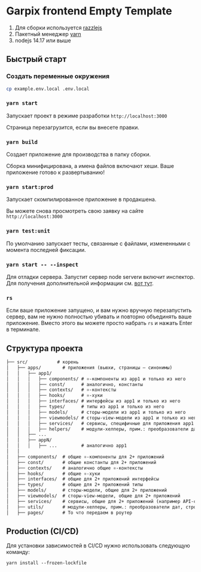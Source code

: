 # Garpix frontend Empty Template

1. Для сборки используется [razzlejs](https://razzlejs.org/)
2. Пакетный менеджер [yarn](https://yarnpkg.com/)
3. nodejs 14.17 или выше

## Быстрый старт

### Создать переменные окружения

```bash
cp example.env.local .env.local
```

### `yarn start`

Запускает проект в режиме разработки `http://localhost:3000`

Страница перезагрузится, если вы внесете правки.

### `yarn build`

Создает приложение для производства в папку сборки.

Сборка минифицирована, а имена файлов включают хеши.
Ваше приложение готово к развертыванию!

### `yarn start:prod`

Запускает скомпилированное приложение в продакшена.

Вы можете снова просмотреть свою заявку на сайте `http://localhost:3000`

### `yarn test:unit`

По умолчанию запускает тесты, связанные с файлами, измененными с момента последней фиксации.

### `yarn start -- --inspect`

Для отладки сервера. Запустит сервер node serverи включит инспектор. Для получения дополнительной информации см. [вот тут](https://nodejs.org/en/docs/inspector/).

### `rs`

Если ваше приложение запущено, и вам нужно вручную перезапустить сервер, вам не нужно полностью убивать и повторно объединять ваше приложение. Вместо этого вы можете просто набрать `rs` и нажать Enter в терминале.

## Структура проекта

```markdown
├── src/           # корень
│   ├── apps/        # приложения (вьюхи, страницы — синонимы)
│   │   ├── app1/
│   │   │   ├── components/ # ⚛️-компоненты из app1 и только из него
│   │   │   ├── const/      # аналогично, константы
│   │   │   ├── contexts/   # ⚛️-контексты
│   │   │   ├── hooks/      # ⚛️-хуки
│   │   │   ├── interfaces/ # интерфейсы из app1 и только из него
│   │   │   ├── types/      # типы из app1 и только из него
│   │   │   ├── models/     # сторы-модели из app1 и только из него
│   │   │   ├── viewmodels/ # сторы-view-модели из app1 и только из него
│   │   │   ├── services/   # сервисы, специфичные для приложения app1 (api-сервисы лучше всегда класть в общий уровень)
│   │   │   ├── helpers/    # модули-хелперы, прим.: преобразователи дат, строк и т.п.
│   │   ├── ...
│   │   ├── appN/
│   │   │   ├── ...         # аналогично app1
│   │
│   ├── components/  # общие ⚛️-компоненты для 2+ приложений
│   ├── const/       # общие константы для 2+ приложений
│   ├── contexts/    # аналогично общие ⚛️-контексты
│   ├── hooks/       # общие ⚛️-хуки
│   ├── interfaces/  # общие для 2+ приложений интерфейсы
│   ├── types/       # общие для 2+ приложений типы
│   ├── models/      # сторы-модели, общие для 2+ приложений
│   ├── viewmodels/  # сторы-view-модели, общие для 2+ приложений
│   ├── services/    # сервисы, общие для 2+ приложений (например API-сервисы или синглтоны)
│   ├── utils/       # модули-хелперы, прим.: преобразователи дат, строк и т.п., общие для 2+ приложений
│   ├── pages/       # То что передаем в роутер
```

## Production (CI/CD)

Для установки зависимостей в CI/CD нужно использовать следующую команду:

```
yarn install --frozen-lockfile
```
